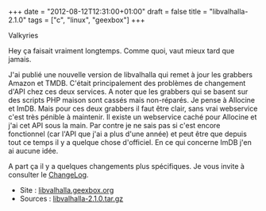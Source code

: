 +++
date = "2012-08-12T12:31:00+01:00"
draft = false
title = "libvalhalla-2.1.0"
tags = ["c", "linux", "geexbox"]
+++

Valkyries

<!--more-->

Hey ça faisait vraiment longtemps. Comme quoi, vaut mieux tard que jamais.

J'ai publié une nouvelle version de libvalhalla qui remet à jour les grabbers
Amazon et TMDB. C'était principalement des problèmes de changement d'API chez
ces deux services. A noter que les grabbers qui se basent sur des scripts PHP
maison sont cassés mais non-réparés. Je pense à Allocine et ImDB. Mais pour ces
deux grabbers il faut être clair, sans vrai webservice c'est très pénible à
maintenir. Il existe un webservice caché pour Allocine et j'ai cet API sous la
main. Par contre je ne sais pas si c'est encore fonctionnel (car l'API que j'ai
a plus d'une année) et peut être que depuis tout ce temps il y a quelque chose
d'officiel. En ce qui concerne ImDB j'en ai aucune idée.

A part ça il y a quelques changements plus spécifiques. Je vous invite à
consulter le
[ChangeLog](https://github.com/GeeXboX/libvalhalla/blob/v2.1.0/ChangeLog).

- Site : [libvalhalla.geexbox.org](http://libvalhalla.geexbox.org)
- Sources :
  [libvalhalla-2.1.0.tar.gz](https://github.com/GeeXboX/libvalhalla/archive/v2.1.0.tar.gz)
